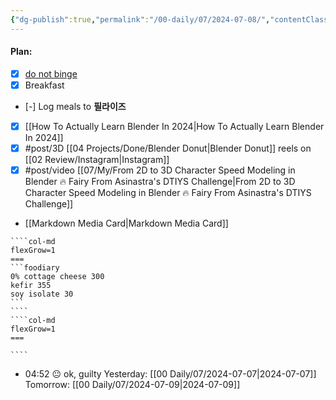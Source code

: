 ```yaml
---
{"dg-publish":true,"permalink":"/00-daily/07/2024-07-08/","contentClasses":"daily Monday page-white","noteIcon":"","created":"2025-01-21T01:20:16.142+10:00","updated":"2025-01-21T15:25:26.027+10:00"}
---
```


#### Plan:
- [x] [do not binge](Daily.md)
- [x] Breakfast
- [-] Log meals to **필라이즈**
- [x] [[How To Actually Learn Blender In 2024\|How To Actually Learn Blender In 2024]]
- [x] #post/3D [[04 Projects/Done/Blender Donut\|Blender Donut]] reels on [[02 Review/Instagram\|Instagram]]
- [x] #post/video [[07/My/From 2D to 3D Character Speed Modeling in Blender 🔥 Fairy From Asinastra's DTIYS Challenge\|From 2D to 3D Character Speed Modeling in Blender 🔥 Fairy From Asinastra's DTIYS Challenge]]
- [[Markdown Media Card\|Markdown Media Card]]

`````col
````col-md
flexGrow=1
===
```foodiary 
0% cottage cheese 300
kefir 355
soy isolate 30
```
````
````col-md
flexGrow=1
===

````
`````
- 04:52 😐  ok, guilty
Yesterday: [[00 Daily/07/2024-07-07\|2024-07-07]]
Tomorrow: [[00 Daily/07/2024-07-09\|2024-07-09]]